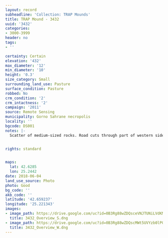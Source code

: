 ```yaml
---
layout: record
subheadline: 'Collection: TRAP Mounds'
title: TRAP Mound - 3432
uuid: '3432'
categories:
- 3000-3999
header: no
tags:
- ''

certainty: Certain
elevation: '432'
max_diameter: '12'
min_diameter: '10'
height: '0.3'
size_category: Small
surrounding_land_use: Pasture
surface_condition: Pasture
robbed: No
crm_condition: '2'
crm_intactness: '2'
campaign: '2011'
source: Remote Sensing
municipality: Gorno Sahrane necropolis
locality: ''
bgcode: DS001
notes: |-
  Scatter of medium-sized rocks. Road cuts through part of western side. No obvious robbers' trench's.


rights: standard


maps:
  lat: 42.6285
  lon: 25.2442
date: 2018-06-04
land_use_source: Photo
photo: Good
bg_code: ''
akb_code: ''
latitude: '42.659237'
longitude: '25.221343'
images:
- image_path: https://drive.google.com/uc?id=0B3Rg88wZDQsceVNJTUNiLVdKMEU
  title: 3432_Overview_S.dng
- image_path: https://drive.google.com/uc?id=0B3Rg88wZDQscMWt5UVYzb0lPQ0E
  title: 3432_Overview_W.dng
---
```

